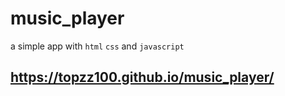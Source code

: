# music_player
 a simple app with `html` `css` and `javascript`
 
 ## https://topzz100.github.io/music_player/
